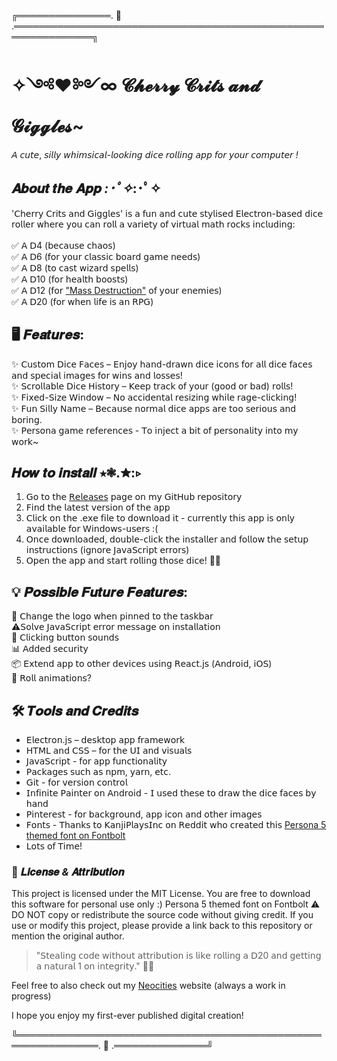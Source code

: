 ╔═══════════════. 🍒 .═══════════════════════════════════════════════════════════════╗
# ✧༺♥༻∞ 𝓒𝓱𝓮𝓻𝓻𝔂 𝓒𝓻𝓲𝓽𝓼 𝓪𝓷𝓭 𝓖𝓲𝓰𝓰𝓵𝓮𝓼~
𝘈 𝘤𝘶𝘵𝘦, 𝘴𝘪𝘭𝘭𝘺 𝘸𝘩𝘪𝘮𝘴𝘪𝘤𝘢𝘭-𝘭𝘰𝘰𝘬𝘪𝘯𝘨 𝘥𝘪𝘤𝘦 𝘳𝘰𝘭𝘭𝘪𝘯𝘨 𝘢𝘱𝘱 𝘧𝘰𝘳 𝘺𝘰𝘶𝘳 𝘤𝘰𝘮𝘱𝘶𝘵𝘦𝘳 _!_


## **𝑨𝒃𝒐𝒖𝒕 𝒕𝒉𝒆 𝑨𝒑𝒑** *:･ﾟ✧*:･ﾟ✧
'𝖢𝗁𝖾𝗋𝗋𝗒 𝖢𝗋𝗂𝗍𝗌 𝖺𝗇𝖽 𝖦𝗂𝗀𝗀𝗅𝖾𝗌' 𝗂𝗌 𝖺 𝖿𝗎𝗇 𝖺𝗇𝖽 𝖼𝗎𝗍𝖾 𝗌𝗍𝗒𝗅𝗂𝗌𝖾𝖽 𝖤𝗅𝖾𝖼𝗍𝗋𝗈𝗇-𝖻𝖺𝗌𝖾𝖽 𝖽𝗂𝖼𝖾 𝗋𝗈𝗅𝗅𝖾𝗋 𝗐𝗁𝖾𝗋𝖾 𝗒𝗈𝗎 𝖼𝖺𝗇 𝗋𝗈𝗅𝗅 𝖺 𝗏𝖺𝗋𝗂𝖾𝗍𝗒 𝗈𝖿 𝗏𝗂𝗋𝗍𝗎𝖺𝗅 𝗆𝖺𝗍𝗁 𝗋𝗈𝖼𝗄𝗌 𝗂𝗇𝖼𝗅𝗎𝖽𝗂𝗇𝗀:
<br>
<br> ✅ 𝖠 𝖣4 (𝖻𝖾𝖼𝖺𝗎𝗌𝖾 𝖼𝗁𝖺𝗈𝗌)
<br> ✅ 𝖠 𝖣6 (𝖿𝗈𝗋 𝗒𝗈𝗎𝗋 𝖼𝗅𝖺𝗌𝗌𝗂𝖼 𝖻𝗈𝖺𝗋𝖽 𝗀𝖺𝗆𝖾 𝗇𝖾𝖾𝖽𝗌)
<br> ✅ 𝖠 𝖣8 (𝗍𝗈 𝖼𝖺𝗌𝗍 𝗐𝗂𝗓𝖺𝗋𝖽 𝗌𝗉𝖾𝗅𝗅𝗌)
<br> ✅ 𝖠 𝖣10 (𝖿𝗈𝗋 𝗁𝖾𝖺𝗅𝗍𝗁 𝖻𝗈𝗈𝗌𝗍𝗌)
<br> ✅ 𝖠 𝖣12 (𝖿𝗈𝗋 ["Mass Destruction"](https://youtu.be/Q6q6pDC6Mas?si=5w3GDYMQ37_Cf5BU) 𝗈𝖿 𝗒𝗈𝗎𝗋 𝖾𝗇𝖾𝗆𝗂𝖾𝗌)
<br> ✅ 𝖠 𝖣20 (𝖿𝗈𝗋 𝗐𝗁𝖾𝗇 𝗅𝗂𝖿𝖾 𝗂𝗌 𝖺𝗇 𝖱𝖯𝖦)

## **🖥️ 𝑭𝒆𝒂𝒕𝒖𝒓𝒆𝒔:**
✨ 𝖢𝗎𝗌𝗍𝗈𝗆 𝖣𝗂𝖼𝖾 𝖥𝖺𝖼𝖾𝗌 – 𝖤𝗇𝗃𝗈𝗒 𝗁𝖺𝗇𝖽-𝖽𝗋𝖺𝗐𝗇 𝖽𝗂𝖼𝖾 𝗂𝖼𝗈𝗇𝗌 𝖿𝗈𝗋 𝖺𝗅𝗅 𝖽𝗂𝖼𝖾 𝖿𝖺𝖼𝖾𝗌 𝖺𝗇𝖽 𝗌𝗉𝖾𝖼𝗂𝖺𝗅 𝗂𝗆𝖺𝗀𝖾𝗌 𝖿𝗈𝗋 𝗐𝗂𝗇𝗌 𝖺𝗇𝖽 𝗅𝗈𝗌𝗌𝖾𝗌!
<br> ✨ 𝖲𝖼𝗋𝗈𝗅𝗅𝖺𝖻𝗅𝖾 𝖣𝗂𝖼𝖾 𝖧𝗂𝗌𝗍𝗈𝗋𝗒 – 𝖪𝖾𝖾𝗉 𝗍𝗋𝖺𝖼𝗄 𝗈𝖿 𝗒𝗈𝗎𝗋 (𝗀𝗈𝗈𝖽 𝗈𝗋 𝖻𝖺𝖽) 𝗋𝗈𝗅𝗅𝗌!
<br> ✨ 𝖥𝗂𝗑𝖾𝖽-𝖲𝗂𝗓𝖾 𝖶𝗂𝗇𝖽𝗈𝗐 – 𝖭𝗈 𝖺𝖼𝖼𝗂𝖽𝖾𝗇𝗍𝖺𝗅 𝗋𝖾𝗌𝗂𝗓𝗂𝗇𝗀 𝗐𝗁𝗂𝗅𝖾 𝗋𝖺𝗀𝖾-𝖼𝗅𝗂𝖼𝗄𝗂𝗇𝗀!
<br> ✨ 𝖥𝗎𝗇 𝖲𝗂𝗅𝗅𝗒 𝖭𝖺𝗆𝖾 – 𝖡𝖾𝖼𝖺𝗎𝗌𝖾 𝗇𝗈𝗋𝗆𝖺𝗅 𝖽𝗂𝖼𝖾 𝖺𝗉𝗉𝗌 𝖺𝗋𝖾 𝗍𝗈𝗈 𝗌𝖾𝗋𝗂𝗈𝗎𝗌 𝖺𝗇𝖽 𝖻𝗈𝗋𝗂𝗇𝗀.
<br> ✨ 𝖯𝖾𝗋𝗌𝗈𝗇𝖺 𝗀𝖺𝗆𝖾 𝗋𝖾𝖿𝖾𝗋𝖾𝗇𝖼𝖾𝗌 - 𝖳𝗈 𝗂𝗇𝗃𝖾𝖼𝗍 𝖺 𝖻𝗂𝗍 𝗈𝖿 𝗉𝖾𝗋𝗌𝗈𝗇𝖺𝗅𝗂𝗍𝗒 𝗂𝗇𝗍𝗈 𝗆𝗒 𝗐𝗈𝗋𝗄~

## **𝑯𝒐𝒘 𝒕𝒐 𝒊𝒏𝒔𝒕𝒂𝒍𝒍** ⭒❃.✮:▹
1. 𝖦𝗈 𝗍𝗈 𝗍𝗁𝖾 [𝖱𝖾𝗅𝖾𝖺𝗌𝖾𝗌](𝗁𝗍𝗍𝗉𝗌://𝗀𝗂𝗍𝗁𝗎𝖻.𝖼𝗈𝗆/𝖹𝖷𝖫𝖳𝖱𝖵𝖭/𝖽𝗂𝖼𝖾𝗉𝗋𝗈𝗃𝖾𝖼𝗍/𝗋𝖾𝗅𝖾𝖺𝗌𝖾𝗌) 𝗉𝖺𝗀𝖾 𝗈𝗇 𝗆𝗒 𝖦𝗂𝗍𝖧𝗎𝖻 𝗋𝖾𝗉𝗈𝗌𝗂𝗍𝗈𝗋𝗒
2. 𝖥𝗂𝗇𝖽 𝗍𝗁𝖾 𝗅𝖺𝗍𝖾𝗌𝗍 𝗏𝖾𝗋𝗌𝗂𝗈𝗇 𝗈𝖿 𝗍𝗁𝖾 𝖺𝗉𝗉
3. 𝖢𝗅𝗂𝖼𝗄 𝗈𝗇 𝗍𝗁𝖾 .𝖾𝗑𝖾 𝖿𝗂𝗅𝖾 𝗍𝗈 𝖽𝗈𝗐𝗇𝗅𝗈𝖺𝖽 𝗂𝗍 - 𝖼𝗎𝗋𝗋𝖾𝗇𝗍𝗅𝗒 𝗍𝗁𝗂𝗌 𝖺𝗉𝗉 𝗂𝗌 𝗈𝗇𝗅𝗒 𝖺𝗏𝖺𝗂𝗅𝖺𝖻𝗅𝖾 𝖿𝗈𝗋 𝖶𝗂𝗇𝖽𝗈𝗐𝗌-𝗎𝗌𝖾𝗋𝗌 :(
4. 𝖮𝗇𝖼𝖾 𝖽𝗈𝗐𝗇𝗅𝗈𝖺𝖽𝖾𝖽, 𝖽𝗈𝗎𝖻𝗅𝖾-𝖼𝗅𝗂𝖼𝗄 𝗍𝗁𝖾 𝗂𝗇𝗌𝗍𝖺𝗅𝗅𝖾𝗋 𝖺𝗇𝖽 𝖿𝗈𝗅𝗅𝗈𝗐 𝗍𝗁𝖾 𝗌𝖾𝗍𝗎𝗉 𝗂𝗇𝗌𝗍𝗋𝗎𝖼𝗍𝗂𝗈𝗇𝗌 (𝗂𝗀𝗇𝗈𝗋𝖾 𝖩𝖺𝗏𝖺𝖲𝖼𝗋𝗂𝗉𝗍 𝖾𝗋𝗋𝗈𝗋𝗌)
5. 𝖮𝗉𝖾𝗇 𝗍𝗁𝖾 𝖺𝗉𝗉 𝖺𝗇𝖽 𝗌𝗍𝖺𝗋𝗍 𝗋𝗈𝗅𝗅𝗂𝗇𝗀 𝗍𝗁𝗈𝗌𝖾 𝖽𝗂𝖼𝖾! 🎲🍒

## 💡 **𝑷𝒐𝒔𝒔𝒊𝒃𝒍𝒆 𝑭𝒖𝒕𝒖𝒓𝒆 𝑭𝒆𝒂𝒕𝒖𝒓𝒆𝒔:**
🔮 𝖢𝗁𝖺𝗇𝗀𝖾 𝗍𝗁𝖾 𝗅𝗈𝗀𝗈 𝗐𝗁𝖾𝗇 𝗉𝗂𝗇𝗇𝖾𝖽 𝗍𝗈 𝗍𝗁𝖾 𝗍𝖺𝗌𝗄𝖻𝖺𝗋
<br>⚠️𝖲𝗈𝗅𝗏𝖾 𝖩𝖺𝗏𝖺𝖲𝖼𝗋𝗂𝗉𝗍 𝖾𝗋𝗋𝗈𝗋 𝗆𝖾𝗌𝗌𝖺𝗀𝖾 𝗈𝗇 𝗂𝗇𝗌𝗍𝖺𝗅𝗅𝖺𝗍𝗂𝗈𝗇
<br>🎨 𝖢𝗅𝗂𝖼𝗄𝗂𝗇𝗀 𝖻𝗎𝗍𝗍𝗈𝗇 𝗌𝗈𝗎𝗇𝖽𝗌
<br>📊 𝖠𝖽𝖽𝖾𝖽 𝗌𝖾𝖼𝗎𝗋𝗂𝗍𝗒
<br>📦 𝖤𝗑𝗍𝖾𝗇𝖽 𝖺𝗉𝗉 𝗍𝗈 𝗈𝗍𝗁𝖾𝗋 𝖽𝖾𝗏𝗂𝖼𝖾𝗌 𝗎𝗌𝗂𝗇𝗀 𝖱𝖾𝖺𝖼𝗍.𝗃𝗌 (𝖠𝗇𝖽𝗋𝗈𝗂𝖽, 𝗂𝖮𝖲)
<br>🎲 𝖱𝗈𝗅𝗅 𝖺𝗇𝗂𝗆𝖺𝗍𝗂𝗈𝗇𝗌?

## **🛠 𝑻𝒐𝒐𝒍𝒔 𝒂𝒏𝒅 𝑪𝒓𝒆𝒅𝒊𝒕𝒔**
- 𝖤𝗅𝖾𝖼𝗍𝗋𝗈𝗇.𝗃𝗌 – 𝖽𝖾𝗌𝗄𝗍𝗈𝗉 𝖺𝗉𝗉 𝖿𝗋𝖺𝗆𝖾𝗐𝗈𝗋𝗄
- 𝖧𝖳𝖬𝖫 𝖺𝗇𝖽 𝖢𝖲𝖲 – 𝖿𝗈𝗋 𝗍𝗁𝖾 𝖴𝖨 𝖺𝗇𝖽 𝗏𝗂𝗌𝗎𝖺𝗅𝗌
- 𝖩𝖺𝗏𝖺𝖲𝖼𝗋𝗂𝗉𝗍 - 𝖿𝗈𝗋 𝖺𝗉𝗉 𝖿𝗎𝗇𝖼𝗍𝗂𝗈𝗇𝖺𝗅𝗂𝗍𝗒
- 𝖯𝖺𝖼𝗄𝖺𝗀𝖾𝗌 𝗌𝗎𝖼𝗁 𝖺𝗌 𝗇𝗉𝗆, 𝗒𝖺𝗋𝗇, 𝖾𝗍𝖼.
- 𝖦𝗂𝗍 - 𝖿𝗈𝗋 𝗏𝖾𝗋𝗌𝗂𝗈𝗇 𝖼𝗈𝗇𝗍𝗋𝗈𝗅
- 𝖨𝗇𝖿𝗂𝗇𝗂𝗍𝖾 𝖯𝖺𝗂𝗇𝗍𝖾𝗋 𝗈𝗇 𝖠𝗇𝖽𝗋𝗈𝗂𝖽 - 𝖨 𝗎𝗌𝖾𝖽 𝗍𝗁𝖾𝗌𝖾 𝗍𝗈 𝖽𝗋𝖺𝗐 𝗍𝗁𝖾 𝖽𝗂𝖼𝖾 𝖿𝖺𝖼𝖾𝗌 𝖻𝗒 𝗁𝖺𝗇𝖽
- 𝖯𝗂𝗇𝗍𝖾𝗋𝖾𝗌𝗍 - 𝖿𝗈𝗋 𝖻𝖺𝖼𝗄𝗀𝗋𝗈𝗎𝗇𝖽, 𝖺𝗉𝗉 𝗂𝖼𝗈𝗇 𝖺𝗇𝖽 𝗈𝗍𝗁𝖾𝗋 𝗂𝗆𝖺𝗀𝖾𝗌
- 𝖥𝗈𝗇𝗍𝗌 - 𝖳𝗁𝖺𝗇𝗄𝗌 𝗍𝗈 𝖪𝖺𝗇𝗃𝗂𝖯𝗅𝖺𝗒𝗌𝖨𝗇𝖼 𝗈𝗇 𝖱𝖾𝖽𝖽𝗂𝗍 𝗐𝗁𝗈 𝖼𝗋𝖾𝖺𝗍𝖾𝖽 𝗍𝗁𝗂𝗌 [Persona 5 themed font on Fontbolt](https://www.fontbolt.com/font/persona-5-font/)
- 𝖫𝗈𝗍𝗌 𝗈𝖿 𝖳𝗂𝗆𝖾!

### 📝 **𝑳𝒊𝒄𝒆𝒏𝒔𝒆 _&_ 𝑨𝒕𝒕𝒓𝒊𝒃𝒖𝒕𝒊𝒐𝒏**
This project is licensed under the MIT License. You are free to download this software for personal use only :)
Persona 5 themed font on Fontbolt
⚠️ DO NOT copy or redistribute the source code without giving credit.
If you use or modify this project, please provide a link back to this repository or mention the original author.

> "𝖲𝗍𝖾𝖺𝗅𝗂𝗇𝗀 𝖼𝗈𝖽𝖾 𝗐𝗂𝗍𝗁𝗈𝗎𝗍 𝖺𝗍𝗍𝗋𝗂𝖻𝗎𝗍𝗂𝗈𝗇 𝗂𝗌 𝗅𝗂𝗄𝖾 𝗋𝗈𝗅𝗅𝗂𝗇𝗀 𝖺 𝖣20 𝖺𝗇𝖽 𝗀𝖾𝗍𝗍𝗂𝗇𝗀 𝖺 𝗇𝖺𝗍𝗎𝗋𝖺𝗅 1 𝗈𝗇 𝗂𝗇𝗍𝖾𝗀𝗋𝗂𝗍𝗒." 🎲😆

Feel free to also check out my [Neocities](https://yolia.neocities.org/) website (always a work in progress)

I hope you enjoy my first-ever published digital creation! 

╚═══════════════════════════════════════════════════════════════. 🍒 .═══════════════╝
